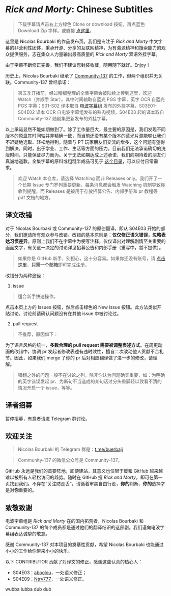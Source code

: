 # *Rick and Morty*: Chinese Subtitles

> 下载字幕请点击右上方绿色 Clone or download 按钮，再点蓝色 Download Zip 字样。或直接 [点这里](https://github.com/N-Bourbaki/Rick-and-Morty-Chinese-Subtitles/archive/refs/heads/master.zip)。

这里是 Nicolas Bourbaki 的作品发布页。我们是专注于 *Rick and Morty* 中文字幕的非营利性团体，秉承开源、分享的互联网精神，为有溯源精神和搜索能力的观众提供服务，志在集众人力量输出最高质量的 *Rick and Morty* 双语外挂字幕。

由于字幕不断修正完善，我们不建议您封装收藏，随用随下就好。Enjoy！

历史上，Nicolas Bourbaki 继承了 [Community-137](https://github.com/Community-137/Rick-and-Morty-Chinese-Subtitles) 的工作，但两个组织并无关联。Community-137 曾经承诺：

> 第五季开播前，经过精细整理的全集字幕会被陆续上传到这里，欢迎 Watch（并顺手 Star）。其中时间轴取自蓝光 PGS 字幕，英字 OCR 自蓝光 PGS 字幕；S01-S02 译本取自 [电波字幕组](http://dbfansub.com/) 发布的外挂字幕，S03E01-S04E02 译本 OCR 自电波字幕组发布的熟肉视频，S04E03 起的译本取自 Community-137 随剧集更新发布的外挂字幕。

以上承诺显然不能如期做到了。除了工作量巨大，最主要的原因是，我们发现不同版本的原盘其时间轴并非精确一致，而当前还没有某个版本的蓝光片源能够让我们不迟疑地选取、轻松地得到。随着与 PT 玩家朋友们交流的增多，这个问题有望得到解决。同时，出于学业、工作、生活等方面的压力，目前我们无法承诺确切的洗版时间，只能保证尽力而为。关于无法如期达成上述承诺，我们向期待着的朋友们真诚地道歉。全集字幕的原料或粗糙半成品可见于 [这个目录](https://github.com/N-Bourbaki/Rick-and-Morty-Chinese-Subtitles/tree/master/draft)，可以应付日常需求。

> 欢迎 Watch 本仓库，请选择 Watching 而非 Releases only。我们开了一个长期 Issue 专门罗列重要更新，每条消息都会触发 Watching 机制导致你收到提醒，而 Releases 是被用于存放招募公告、内部手册和 pr 教程等 pdf 文档的地方。

## 译文改错

对于 Nicolas Bourbaki 或 Community-137 的原创翻译，即从 S04E03 开始的部分，我们邀请所有观众参与改错。改错的基本原则是：**仅仅修正语义错误，忽略表达习惯差异**。原则上我们不在字幕中为梗写注释，仅仅译出对理解剧情至关重要的画面文字，有关这一决定的讨论详见招募公告和内部手册（重写中，暂不提供）。

> 如果你是 GitHub 新手，别担心，这十分容易。如果你还没有账号，请 [点击这里](https://github.com/join)，**只需一个邮箱**即可完成注册。

改错分为两种途径：

1. issue

> 适合新手快速操作。

点击本页上方的 Issues 按钮，然后点击绿色的 New issue 按钮。此方法类似开贴讨论，讨论前请确认问题没有在其他 issue 中被讨论过。

2. pull request

> 不推荐，原因如下：

为了语言风格的统一，**多数合理的 pull request 需要被调整表述方式**。在周更动画的改错中，协调 pr 发起者修改表述有违时效性，擅自二次改动他人贡献不合礼节。因此，如果我们 merge 了你的 pr 后对相应翻译做了进一步的修改，请理解。

> 错翻之外的问题一般不在讨论之列，除非你认为问题确实重要，如：为明确的英字错误发起 pr、为断句不当造成的某句话过分头重脚轻以致看不清的情况开启一个 issue，等等。

## 译者招募

暂停招募，有意者请进 Telegram 群讨论。

## 欢迎关注

> Nicolas Bourbaki 的 Telegram 群是：[t.me/buerbaji](https://t.me/buerbaji)

> Community-137 的微信公众号是 Community-137。

GitHub 永远是我们的首要阵地，即便建站，其意义也仅限于缓和 GitHub 越来越难以被所有人轻松访问的趋势。随时在 GitHub 搜 *Rick and Morty*，即可在第一页找到我们。不存在“关注防走丢”，请循着审美自由行走，**你的**判断、**你的**选择才是对**你**重要的。

## 致敬致谢

电波字幕组是 *Rick and Morty* 在的国内拓荒者，Nicolas Bourbaki 和 Community-137 的每个成员都是通过他们的翻译结识的这部剧。我们谨向电波字幕组表达诚挚的敬意。

感谢 Community-137 对本项目的奠基性贡献，希望 Nicolas Bourbaki 也能通过小小的工作给你带来小小的快乐。

以下 CONTRIBUTOR 贡献了对译文的修正，感谢这些认真的热心人：

* S04E03：[aboolou](https://github.com/aboolou)，一处语义修正；
* S04E09：[Ntrv777](https://github.com/Ntrv777)，一处语义修正。

wubba lubba dub dub

